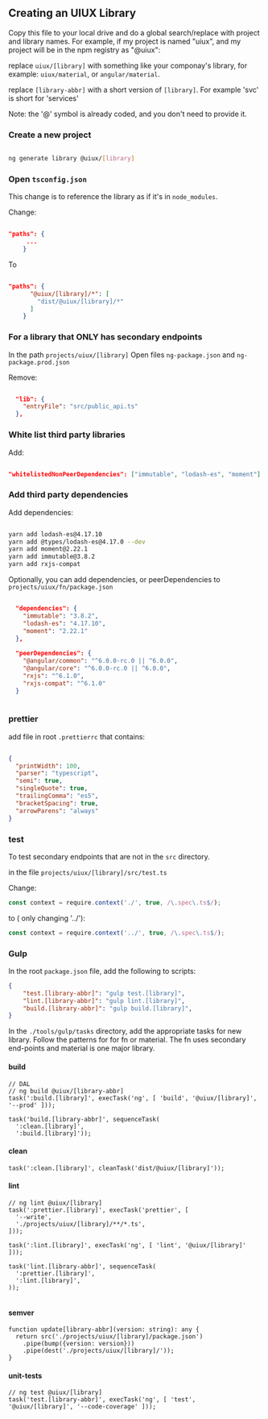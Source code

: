 ## Creating an UIUX Library

Copy this file to your local drive and do a global search/replace with project and library names. For example, 
if my project is named "uiux", and my project will be in the npm registry as "@uiux":

replace `uiux/[library]` with something like your componay's library, for example: `uiux/material`, or `angular/material`.

replace `[library-abbr]` with a short version of `[library]`. For example 'svc' is short for 'services'

Note: the '@' symbol is already coded, and you don't need to provide it.


### Create a new project

```bash

ng generate library @uiux/[library]
```

### Open `tsconfig.json`

This change is to reference the library as if it's in `node_modules`.  

Change:

```json

"paths": {
     ...
    }
```
    
 To
 
 
```json

"paths": {
      "@uiux/[library]/*": [
        "dist/@uiux/[library]/*"
      ]
    }
```

### For a library that ONLY has secondary endpoints

In the path `projects/uiux/[library]`
Open files `ng-package.json` and `ng-package.prod.json`

Remove:

```json

  "lib": {
    "entryFile": "src/public_api.ts"
  },
```

### White list third party libraries
Add:

```json

"whitelistedNonPeerDependencies": ["immutable", "lodash-es", "moment"]

```

### Add third party dependencies
Add dependencies:

```bash

yarn add lodash-es@4.17.10
yarn add @types/lodash-es@4.17.0 --dev
yarn add moment@2.22.1
yarn add immutable@3.8.2
yarn add rxjs-compat

```

Optionally, you can add dependencies, or peerDependencies to `projects/uiux/fn/package.json`

```json

  "dependencies": {
    "immutable": "3.8.2",
    "lodash-es": "4.17.10",
    "moment": "2.22.1"
  },
  
  "peerDependencies": {
    "@angular/common": "^6.0.0-rc.0 || ^6.0.0",
    "@angular/core": "^6.0.0-rc.0 || ^6.0.0",
    "rxjs": "^6.1.0",
    "rxjs-compat": "^6.1.0"
  }
  
  ```
  
### prettier  
add file in root `.prettierrc` that contains:

```json

{
  "printWidth": 100,
  "parser": "typescript",
  "semi": true,
  "singleQuote": true,
  "trailingComma": "es5",
  "bracketSpacing": true,
  "arrowParens": "always"
}

```

### test

To test secondary endpoints that are not in the `src` directory.

in the file `projects/uiux/[library]/src/test.ts`

Change:

```typescript
const context = require.context('./', true, /\.spec\.ts$/);
```

to ( only changing '../'):

```typescript
const context = require.context('../', true, /\.spec\.ts$/);
```

### Gulp

In the root `package.json` file, add the following to scripts:

```json
{
    "test.[library-abbr]": "gulp test.[library]",
    "lint.[library-abbr]": "gulp lint.[library]",
    "build.[library-abbr]": "gulp build.[library]",
}   
```

In the `./tools/gulp/tasks` directory, add the appropriate tasks 
for new library. Follow the patterns for  for fn or material. The fn 
uses secondary end-points and material is one major library.

#### build

```
// DAL
// ng build @uiux/[library-abbr]
task(':build.[library]', execTask('ng', [ 'build', '@uiux/[library]', '--prod' ]));

task('build.[library-abbr]', sequenceTask(
  ':clean.[library]',
  ':build.[library]'));

```

#### clean

```
task(':clean.[library]', cleanTask('dist/@uiux/[library]'));
````

#### lint

```
// ng lint @uiux/[library]
task(':prettier.[library]', execTask('prettier', [
  '--write',
  './projects/uiux/[library]/**/*.ts',
]));

task(':lint.[library]', execTask('ng', [ 'lint', '@uiux/[library]' ]));

task('lint.[library-abbr]', sequenceTask(
  ':prettier.[library]',
  ':lint.[library]',
));


```

#### semver

```
function update[library-abbr](version: string): any {
  return src('./projects/uiux/[library]/package.json')
    .pipe(bump({version: version}))
    .pipe(dest('./projects/uiux/[library]/'));
}
```

#### unit-tests

```
// ng test @uiux/[library]
task('test.[library-abbr]', execTask('ng', [ 'test', '@uiux/[library]', '--code-coverage' ]));
```

